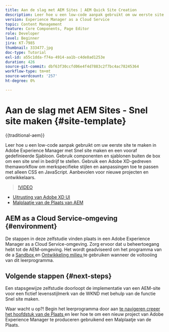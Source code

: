 ```yaml
---
title: Aan de slag met AEM Sites | AEM Quick Site Creation
description: Leer hoe u een low-code aanpak gebruikt om uw eerste site te maken in Adobe Experience Manager met Snel site maken en een vooraf gedefinieerde Sjabloon. Gebruik componenten en sjablonen buiten de box om een site snel in bedrijf te stellen. Gebruik een Adobe XD-gedreven themaworkflow om merkspecifieke stijlen en aanpassingen toe te passen met alleen CSS en JavaScript. Aanbevolen voor nieuwe projecten en ontwikkelaars.
version: Experience Manager as a Cloud Service
topic: Content Management
feature: Core Components, Page Editor
role: Developer
level: Beginner
jira: KT-7985
thumbnail: 333477.jpg
doc-type: Tutorial
exl-id: a55c1dda-f74a-4914-aa1b-c4de8ad1253e
duration: 426
source-git-commit: dbf63f30ccfd06e4f4d7883c2f7bc4ac78245364
workflow-type: tm+mt
source-wordcount: '257'
ht-degree: 0%

---
```


# Aan de slag met AEM Sites - Snel site maken {#site-template}

{{traditional-aem}}

Leer hoe u een low-code aanpak gebruikt om uw eerste site te maken in Adobe Experience Manager met Snel site maken en een vooraf gedefinieerde Sjabloon. Gebruik componenten en sjablonen buiten de box om een site snel in bedrijf te stellen. Gebruik een Adobe XD-gedreven themaworkflow om merkspecifieke stijlen en aanpassingen toe te passen met alleen CSS en JavaScript. Aanbevolen voor nieuwe projecten en ontwikkelaars.

>[!VIDEO](https://video.tv.adobe.com/v/333477?quality=12&learn=on)

* [ Uitrusting van Adobe XD UI ](https://github.com/adobe/aem-site-template-basic/blob/main/files/wireframe.xd)
* [ Malplaatje van de Plaats van AEM ](https://github.com/adobe/aem-site-template-basic)

## AEM as a Cloud Service-omgeving {#environment}

De stappen in deze zelfstudie vinden plaats in een Adobe Experience Manager as a Cloud Service-omgeving. Zorg ervoor dat u beheertoegang hebt tot de AEM-omgeving. Het wordt geadviseerd om het programma van de a [ Sandbox ](https://experienceleague.adobe.com/docs/experience-manager-cloud-service/onboarding/getting-access/sandbox-programs/introduction-sandbox-programs.html) en [ Ontwikkeling milieu ](https://experienceleague.adobe.com/docs/experience-manager-cloud-service/implementing/using-cloud-manager/manage-environments.html) te gebruiken wanneer de voltooiing van dit leerprogramma.

## Volgende stappen {#next-steps}

Een stapsgewijze zelfstudie doorloopt de implementatie van een AEM-site voor een fictief levensstijlmerk van de WKND met behulp van de functie Snel site maken.

Waar wacht u op?! Begin het leerprogramma door aan [ te navigeren creeer het hoofdstuk van de Plaats ](create-site.md) en leer hoe te om een nieuw project van Adobe Experience Manager te produceren gebruikend een Malplaatje van de Plaats.
